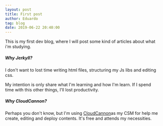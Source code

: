 ```yaml
---
layout: post
title: First post
author: Eduardo
tag: blog
date: 2019-06-22 20:40:00
---
```


This is my first dev blog, where I will post some kind of articles about what i'm studying.

##### Why Jerkyll?

I don't want to lost time writing html files, structuring my Js libs and editing css.

My intention is only share what I'm learning and how I'm learn. If I spend time with this other things, I'll lost productivity.

##### Why CloudCannon?

Perhaps you don't know, but I'm using [CloudCannon](https://app.cloudcannon.com/)as my CSM for help me create, editing and deploy contents. It's free and attends my necessities.